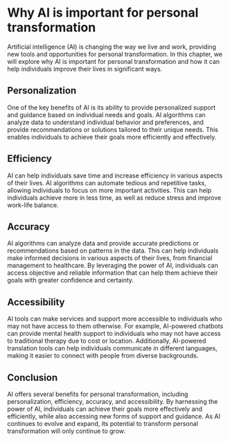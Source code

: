 Why AI is important for personal transformation
=============================================================

Artificial intelligence (AI) is changing the way we live and work, providing new tools and opportunities for personal transformation. In this chapter, we will explore why AI is important for personal transformation and how it can help individuals improve their lives in significant ways.

Personalization
---------------

One of the key benefits of AI is its ability to provide personalized support and guidance based on individual needs and goals. AI algorithms can analyze data to understand individual behavior and preferences, and provide recommendations or solutions tailored to their unique needs. This enables individuals to achieve their goals more efficiently and effectively.

Efficiency
----------

AI can help individuals save time and increase efficiency in various aspects of their lives. AI algorithms can automate tedious and repetitive tasks, allowing individuals to focus on more important activities. This can help individuals achieve more in less time, as well as reduce stress and improve work-life balance.

Accuracy
--------

AI algorithms can analyze data and provide accurate predictions or recommendations based on patterns in the data. This can help individuals make informed decisions in various aspects of their lives, from financial management to healthcare. By leveraging the power of AI, individuals can access objective and reliable information that can help them achieve their goals with greater confidence and certainty.

Accessibility
-------------

AI tools can make services and support more accessible to individuals who may not have access to them otherwise. For example, AI-powered chatbots can provide mental health support to individuals who may not have access to traditional therapy due to cost or location. Additionally, AI-powered translation tools can help individuals communicate in different languages, making it easier to connect with people from diverse backgrounds.

Conclusion
----------

AI offers several benefits for personal transformation, including personalization, efficiency, accuracy, and accessibility. By harnessing the power of AI, individuals can achieve their goals more effectively and efficiently, while also accessing new forms of support and guidance. As AI continues to evolve and expand, its potential to transform personal transformation will only continue to grow.
